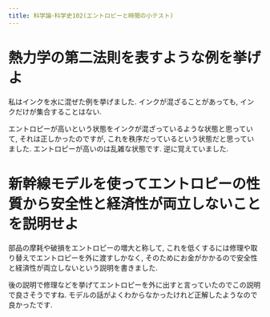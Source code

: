 ```yaml
---
title: 科学論･科学史102(エントロピーと時間の小テスト)
---
```


# 熱力学の第二法則を表すような例を挙げよ

私はインクを水に混ぜた例を挙げました.
インクが混ざることがあっても,
インクだけが集合することはない.

エントロピーが高いという状態をインクが混ざっているような状態と思っていて,
それは正しかったのですが,
これを秩序だっているという状態だと思っていました.
エントロピーが高いのは乱雑な状態です.
逆に覚えていました.

# 新幹線モデルを使ってエントロピーの性質から安全性と経済性が両立しないことを説明せよ

部品の摩耗や破損をエントロピーの増大と称して,
これを低くするには修理や取り替えでエントロピーを外に渡すしかなく,
そのためにお金がかかるので安全性と経済性が両立しないという説明を書きました.

後の説明で修理などを挙げてエントロピーを外に出すと言っていたのでこの説明で良さそうですね.
モデルの話がよくわからなかったけれど正解したようなので良かったです.
